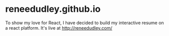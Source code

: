 # reneedudley.github.io

To show my love for React, I have decided to build my interactive resume on a react platform. It's live at http://reneedudley.com/
